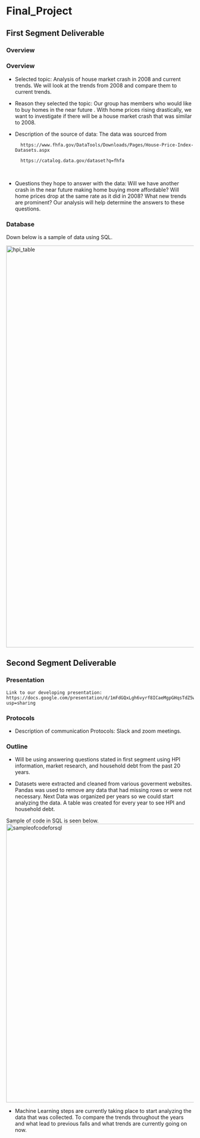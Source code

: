 # Final_Project
## First Segment Deliverable 

### Overview
<!--Project Overview: This info should be in the README.md -->
### Overview
* Selected topic: Analysis of house market crash in 2008 and current trends. We will look at the trends from 2008 and compare them to current trends. <br>
* Reason they selected the topic: Our group has members who would like to buy homes in the near future . With  home prices rising drastically, we want to investigate if there will be a house market crash that was similar to 2008. <br>
* Description of the source of data: The data was sourced from     
      

        https://www.fhfa.gov/DataTools/Downloads/Pages/House-Price-Index-Datasets.aspx

        https://catalog.data.gov/dataset?q=fhfa

  <br>
* Questions they hope to answer with the data: Will we have another crash in the near future making home buying more affordable? Will home prices drop at the same rate as it did in 2008? What new trends are prominent? Our analysis will help determine the answers to these questions.  

### Database
Down below is a sample of data using SQL.


<img width="1076" alt="hpi_table" src="https://user-images.githubusercontent.com/65638310/167280128-950385b3-e316-4dc2-be2f-32605b486d4f.png">

## Second Segment Deliverable 

### Presentation
    Link to our developing presentation: https://docs.google.com/presentation/d/1mFdGQxLgh6vyrf8ICaeMgpGHqsTdZ5wPPCPurxvz_3Q/edit?usp=sharing
    
### Protocols
- Description of communication Protocols: Slack and zoom meetings.
   
### Outline
- Will be using answering questions stated in first segment using HPI information, market research, and household debt from the past 20 years. 
    
- Datasets were extracted and cleaned from various goverment websites.
Pandas was used to remove any data that had missing rows or were not necessary. Next Data was organized per years so we could start analyzing the data. A table was created for every year to see HPI and household debt. 

Sample of code in SQL is seen below.
<img width="746" alt="sampleofcodeforsql" src="https://user-images.githubusercontent.com/65638310/168510424-f8b87f84-f470-4c1d-b307-a86bfa43aa1f.png">

    
- Machine Learning steps are currently taking place to start analyzing the data that was collected. To compare the trends throughout the years and what lead to previous falls and what trends are currently going on now. 
    
 
